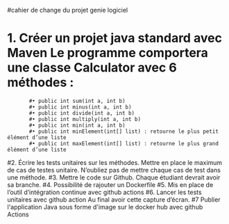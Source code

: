 #cahier de  change du projet genie logiciel
 # 1. Créer un projet java standard avec Maven  Le programme comportera une classe Calculator avec 6 méthodes :
           #• public int sum(int a, int b)
           #• public int minus(int a, int b)
           #• public int divide(int a, int b)
           #• public int multiply(int a, int b)
           #• public int min(int a, int b)
           #• public int minElement(int[] list) : retourne le plus petit élément d’une liste
           #• public int maxElement(int[] list) : retourne le plus grand élément d’une liste
           
#2. Écrire les tests unitaires sur les méthodes. Mettre en place le maximum de cas de testes unitaire. N’oubliez pas de mettre chaque cas de test dans une méthode.
#3. Mettre le code sur Github. Chaque étudiant devrait avoir sa branche.
#4. Possibilité de rajouter un Dockerfile
#5. Mis en place de l’outil d’intégration continue avec github actions
#6. Lancer les tests unitaires avec github action Au final avoir cette capture d’écran.
#7   Publier l'application Java sous forme d'image sur le docker hub avec github Actions
